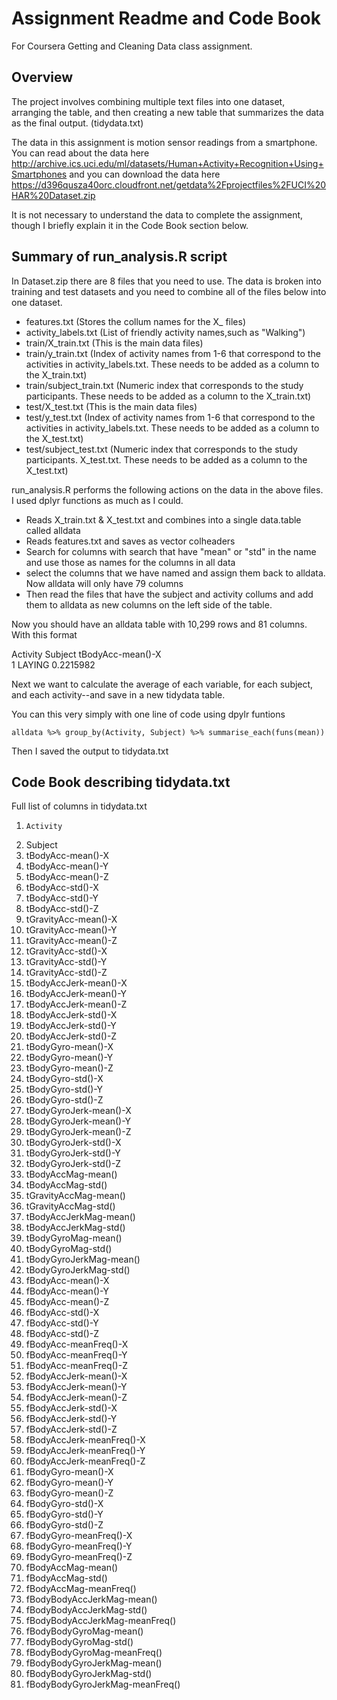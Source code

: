 # Assignment Readme and Code Book
For Coursera Getting and Cleaning Data class assignment.

## Overview
The project involves combining multiple text files into one dataset, arranging the table, and then creating a new table that summarizes the data as the final output. (tidydata.txt)

The data in this assignment is motion sensor readings from a smartphone. You can read about the data here http://archive.ics.uci.edu/ml/datasets/Human+Activity+Recognition+Using+Smartphones and you can download the data here https://d396qusza40orc.cloudfront.net/getdata%2Fprojectfiles%2FUCI%20HAR%20Dataset.zip

It is not necessary to understand the data to complete the assignment, though I briefly explain it in the Code Book section below.

## Summary of run_analysis.R script
In Dataset.zip there are 8 files that you need to use. The data is broken into training and test datasets and you need to combine all of the files below into one dataset.

 - features.txt (Stores the collum names for the X_ files)
 - activity_labels.txt (List of friendly activity names,such as "Walking")
 - train/X_train.txt (This is the main data files)
 - train/y_train.txt (Index of activity names from 1-6 that correspond to the activities in activity_labels.txt. These needs to be added as a column to the X_train.txt)
 - train/subject_train.txt (Numeric index that corresponds to the study participants. These needs to be added as a column to the X_train.txt)
 - test/X_test.txt (This is the main data files)
 - test/y_test.txt (Index of activity names from 1-6 that correspond to the activities in activity_labels.txt. These needs to be added as a column to the X_test.txt)
 - test/subject_test.txt (Numeric index that corresponds to the study participants. X_test.txt. These needs to be added as a column to the X_test.txt)

run_analysis.R performs the following actions on the data in the above files. I used dplyr functions as much as I could.

 - Reads X_train.txt & X_test.txt and combines into a single data.table called alldata
 - Reads features.txt and saves as vector colheaders
 - Search for columns with search that have "mean" or "std" in the name and use those as names for the columns in all data
 - select the columns that we have named and assign them back to alldata. Now alldata will only have 79 columns 
 - Then read the files that have the subject and activity collums and add them to alldata as new columns on the left side of the table.

Now you should have an alldata table with 10,299 rows and 81 columns. With this format

Activity 	Subject		tBodyAcc-mean()-X	
1 			     LAYING		 0.2215982

Next we want to calculate the average of each variable, for each subject, and each activity--and save in a new tidydata table.

You can this very simply with one line of code using dpylr funtions

    alldata %>% group_by(Activity, Subject) %>% summarise_each(funs(mean))

Then I saved the output to tidydata.txt

## Code Book describing tidydata.txt

Full list of columns in tidydata.txt

1.     Activity
2.	Subject
3.	tBodyAcc-mean()-X
4.	tBodyAcc-mean()-Y
5.	tBodyAcc-mean()-Z
6.	tBodyAcc-std()-X
7.	tBodyAcc-std()-Y
8.	tBodyAcc-std()-Z
9.	tGravityAcc-mean()-X
10.	tGravityAcc-mean()-Y
11.	tGravityAcc-mean()-Z
12.	tGravityAcc-std()-X
13.	tGravityAcc-std()-Y
14.	tGravityAcc-std()-Z
15.	tBodyAccJerk-mean()-X
16.	tBodyAccJerk-mean()-Y
17.	tBodyAccJerk-mean()-Z
18.	tBodyAccJerk-std()-X
19.	tBodyAccJerk-std()-Y
20.	tBodyAccJerk-std()-Z
21.	tBodyGyro-mean()-X
22.	tBodyGyro-mean()-Y
23.	tBodyGyro-mean()-Z
24.	tBodyGyro-std()-X
25.	tBodyGyro-std()-Y
26.	tBodyGyro-std()-Z
27.	tBodyGyroJerk-mean()-X
28.	tBodyGyroJerk-mean()-Y
29.	tBodyGyroJerk-mean()-Z
30.	tBodyGyroJerk-std()-X
31.	tBodyGyroJerk-std()-Y
32.	tBodyGyroJerk-std()-Z
33.	tBodyAccMag-mean()
34.	tBodyAccMag-std()
35.	tGravityAccMag-mean()
36.	tGravityAccMag-std()
37.	tBodyAccJerkMag-mean()
38.	tBodyAccJerkMag-std()
39.	tBodyGyroMag-mean()
40.	tBodyGyroMag-std()
41.	tBodyGyroJerkMag-mean()
42.	tBodyGyroJerkMag-std()
43.	fBodyAcc-mean()-X
44.	fBodyAcc-mean()-Y
45.	fBodyAcc-mean()-Z
46.	fBodyAcc-std()-X
47.	fBodyAcc-std()-Y
48.	fBodyAcc-std()-Z
49.	fBodyAcc-meanFreq()-X
50.	fBodyAcc-meanFreq()-Y
51.	fBodyAcc-meanFreq()-Z
52.	fBodyAccJerk-mean()-X
53.	fBodyAccJerk-mean()-Y
54.	fBodyAccJerk-mean()-Z
55.	fBodyAccJerk-std()-X
56.	fBodyAccJerk-std()-Y
57.	fBodyAccJerk-std()-Z
58.	fBodyAccJerk-meanFreq()-X
59.	fBodyAccJerk-meanFreq()-Y
60.	fBodyAccJerk-meanFreq()-Z
61.	fBodyGyro-mean()-X
62.	fBodyGyro-mean()-Y
63.	fBodyGyro-mean()-Z
64.	fBodyGyro-std()-X
65.	fBodyGyro-std()-Y
66.	fBodyGyro-std()-Z
67.	fBodyGyro-meanFreq()-X
68.	fBodyGyro-meanFreq()-Y
69.	fBodyGyro-meanFreq()-Z
70.	fBodyAccMag-mean()
71.	fBodyAccMag-std()
72.	fBodyAccMag-meanFreq()
73.	fBodyBodyAccJerkMag-mean()
74.	fBodyBodyAccJerkMag-std()
75.	fBodyBodyAccJerkMag-meanFreq()
76.	fBodyBodyGyroMag-mean()
77.	fBodyBodyGyroMag-std()
78.	fBodyBodyGyroMag-meanFreq()
79.	fBodyBodyGyroJerkMag-mean()
80.	fBodyBodyGyroJerkMag-std()
81.	fBodyBodyGyroJerkMag-meanFreq()
